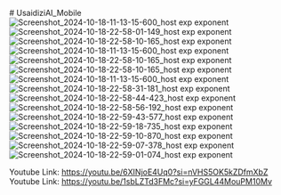 
#   U s a i d i z i A I _ M o b i l e 
![Screenshot_2024-10-18-11-13-15-600_host exp exponent](https://github.com/user-attachments/assets/8d0971ac-0bee-4d7f-aba1-430323336b20)
![Screenshot_2024-10-18-22-58-01-149_host exp exponent](https://github.com/user-attachments/assets/b4147137-b897-4a33-a3f3-68a7f7b201eb)
![Screenshot_2024-10-18-22-58-10-165_host exp exponent](https://github.com/user-attachments/assets/4a28b5e1-c668-44b0-878f-e60f64ece7f9)
![Screenshot_2024-10-18-11-13-15-600_host exp exponent](https://github.com/user-attachments/assets/4db5c3b3-47f8-437d-a3b5-acbf9d890eea)
 ![Screenshot_2024-10-18-22-58-10-165_host exp exponent](https://github.com/user-attachments/assets/1c064a73-9ed4-4a61-bae0-dada05e54b35)
![Screenshot_2024-10-18-22-58-10-165_host exp exponent](https://github.com/user-attachments/assets/556ce6c1-1fe0-4270-84b3-f18c76ea13b6)
![Screenshot_2024-10-18-11-13-15-600_host exp exponent](https://github.com/user-attachments/assets/b2c6d622-9eb9-41a6-91a0-aa8d0e1010dc)
![Screenshot_2024-10-18-22-58-31-181_host exp exponent](https://github.com/user-attachments/assets/cac43a63-e7df-4623-961c-8c2748eb7ff0)
![Screenshot_2024-10-18-22-58-44-423_host exp exponent](https://github.com/user-attachments/assets/6a1e7b81-6482-471f-b885-43b6c4ac4446)
![Screenshot_2024-10-18-22-58-56-192_host exp exponent](https://github.com/user-attachments/assets/ac820839-b4b4-4c1a-b855-34bd34098c36)
![Screenshot_2024-10-18-22-59-43-577_host exp exponent](https://github.com/user-attachments/assets/4dd0259a-b1de-45c3-9a95-55651c65cce4)
![Screenshot_2024-10-18-22-59-18-735_host exp exponent](https://github.com/user-attachments/assets/b5bef86f-b598-46e6-a452-eaa08b86a1a1)
![Screenshot_2024-10-18-22-59-10-870_host exp exponent](https://github.com/user-attachments/assets/eaa07692-441e-47b1-958f-06dc89c1b17b)
![Screenshot_2024-10-18-22-59-07-378_host exp exponent](https://github.com/user-attachments/assets/bd9f45e3-052f-4288-99bf-b4fe5598e9d4)
![Screenshot_2024-10-18-22-59-01-074_host exp exponent](https://github.com/user-attachments/assets/47730b89-39df-4d40-858b-56289d5837da)

Youtube Link:  https://youtu.be/6XINjoE4Uq0?si=nVHS5OK5kZDfmXbZ
Youtube Link:  https://youtu.be/1sbLZTd3FMc?si=yFGGL44MouPM10Mv


